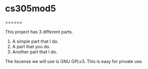 # cs305mod5
======

This project has 3 different parts.
1. A simple part that I do.
2. A part that you do.
3. Another part that I do.

The liscense we will use is GNU GPLv3. This is easy for private use.

